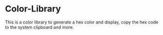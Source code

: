 # Color-Library
This is a color library to generate a hex color and display, copy the hex code to the system clipboard and more.

